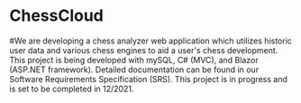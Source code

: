 # ChessCloud
#We are developing a chess analyzer web application which utilizes historic user data and various chess engines to aid a user's chess development. This project is being developed with mySQL, C# (MVC), and Blazor (ASP.NET framework). Detailed documentation can be found in our Software Requirements Specification (SRS). This project is in progress and is set to be completed in 12/2021.
